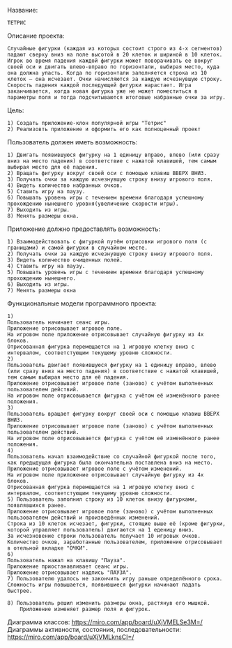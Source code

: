 Название:

	ТЕТРИС


Описание проекта: 
	
	Cлучайные фигурки (каждая из которых состоит строго из 4-х сегментов) падают сверху вниз на поле высотой в 20 клеток и шириной в 10 клеток. Игрок во время падения каждой фигурки может поворачивать ее вокруг своей оси и двигать влево-вправо по горизонтали, выбирая место, куда она должна упасть. Когда по горизонтали заполняется строка из 10 клеток – она исчезает. Очки начисляются за каждую исчезнувшую строку. Скорость падения каждой последующей фигурки нарастает. Игра заканчивается, когда новая фигурка уже не может поместиться в параметры поля и тогда подсчитываются итоговые набранные очки за игру. 

Цель:	

	1) Создать приложение-клон популярной игры "Тетрис"
	2) Реализовть приложение и оформить его как полноценный проект
	

Пользователь должен иметь возможность:
	
	1) Двигать появившуюся фигурку на 1 единицу вправо, влево (или сразу вниз на место падения) в соответствие с нажатой клавишей, тем самым выбирая место для её падения.
	2) Вращать фигурку вокруг своей оси с помощью клавиш ВВЕРХ ВНИЗ.
	3) Получать очки за каждую исчезнувшую строку внизу игрового поля.
	4) Видеть количество набранных очков.
	5) Ставить игру на паузу.
	6) Повышать уровень игры с течением времени благодаря успешному прохождению нынешнего уровня(увеличение скорости игры).
	7) Выходить из игры.
	8) Менять размеры окна.
	
Приложение должно предоставлять возможность:

	1) Взаимодействовать с фигуркой путём отрисовки игрового поля (с границами) и самой фигурки в случайном месте.
	2) Получать очки за каждую исчезнувшую строку внизу игрового поля.
	3) Видеть количество очищенных полей.
	4) Ставить игру на паузу.
	5) Повышать уровень игры с течением времени благодаря успешному прохождению нынешнего.
	6) Выходить из игры. 
	7) Менять размеры окна

	

Функциональные модели программного проекта:

	1) 
	Пользователь начинает сеанс игры.
	Приложение отрисовывает игровое поле.
	На игровом поле приложение отрисовывает случайную фигурку из 4х блоков.
	Отрисованная фигурка перемещается на 1 игровую клетку вниз с интервалом, соответстующим текущему уровню сложности.		
	2)
	Пользователь двигает появившуюся фигурку на 1 единицу вправо, влево (или сразу вниз на место падения) в соответствие с нажатой клавишей, тем самым выбирая место для её падения.
	Приложение отрисовывает игровое поле (заново) с учётом выполненных пользователем действий.
	На игровом поле отрисовывается фигурка с учётом её изменённого ранее положения.
	3)
	Пользователь вращает фигурку вокруг своей оси с помощью клавиш ВВЕРХ ВНИЗ.
	Приложение отрисовывает игровое поле (заново) с учётом выполненных пользователем действий.
	На игровом поле отрисовывается фигурка с учётом её изменённого ранее положения.
	4)
	Пользователь начал взаимодействие со случайной фигуркой после того, как предыдущая фигурка была окончательна поставлена вниз на место.
	Приложение отрисовывает игровое поле с учётом изменений.
	На игровом поле приложение отрисовывает случайную фигурку из 4х блоков.
	Отрисованная фигурка перемещается на 1 игровую клетку вниз с интервалом, соответстующим текущему уровню сложности. 						
	5) Пользователь заполнил строку из 10 клеток внизу фигурками, появлявшихся ранее.
	Приложение отрисовывает игровое поле (заново) с учётом выполненных пользователем действий и произведённых изменений.
	Строка из 10 клеток исчезает, фигурки, стоящие выше её (кроме фигурки, которой управляет пользователь) двигаются на 1 еденицу вниз.
	За исчезновение строки пользователь получает 10 игровых очков.
	Количество очков, заработанные пользователем, приложение отрисовывает в отельной вкладке "ОЧКИ".
	6)
	Пользователь нажал на клавишу "Пауза".
	Приложение приостанавливает сеанс игры.
	Приложение отрисовывает надпись "ПАУЗА".
	7) Пользователю удалось не закончить игру раньше определённого срока.
	Сложность игры повышается, появившиеся фигурки начинают падать быстрее.
		
	8) Пользователь решил изменить размеры окна, растянув его мышкой.
		Приложение изменяет размер поля и фигурок.		
		
		
		
		
		
		
Диаграмма классов: https://miro.com/app/board/uXjVMELSe3M=/	
Диаграммы активности, состояния, последовательности: https://miro.com/app/board/uXjVMLknsCI=/

	
		
						
		
			
